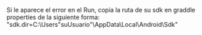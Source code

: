 Si le aparece el error en el Run, copia la ruta de su sdk en graddle properties de la siguiente forma: 
"sdk.dir=C\:\\Users\"suUsuario"\\AppData\\Local\\Android\\Sdk"
 
